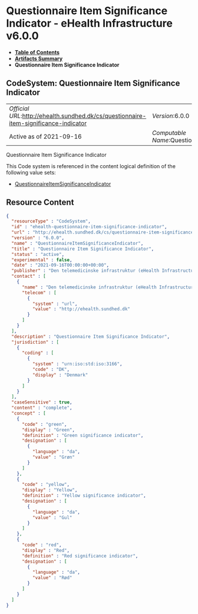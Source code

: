 # Questionnaire Item Significance Indicator - eHealth Infrastructure v6.0.0

* [**Table of Contents**](toc.md)
* [**Artifacts Summary**](artifacts.md)
* **Questionnaire Item Significance Indicator**

## CodeSystem: Questionnaire Item Significance Indicator 

| | |
| :--- | :--- |
| *Official URL*:http://ehealth.sundhed.dk/cs/questionnaire-item-significance-indicator | *Version*:6.0.0 |
| Active as of 2021-09-16 | *Computable Name*:QuestionnaireItemSignificanceIndicator |

 
Questionnaire Item Significance Indicator 

 This Code system is referenced in the content logical definition of the following value sets: 

* [QuestionnaireItemSignificanceIndicator](ValueSet-ehealth-questionnaire-significance-indicator.md)



## Resource Content

```json
{
  "resourceType" : "CodeSystem",
  "id" : "ehealth-questionnaire-item-significance-indicator",
  "url" : "http://ehealth.sundhed.dk/cs/questionnaire-item-significance-indicator",
  "version" : "6.0.0",
  "name" : "QuestionnaireItemSignificanceIndicator",
  "title" : "Questionnaire Item Significance Indicator",
  "status" : "active",
  "experimental" : false,
  "date" : "2021-09-16T00:00:00+00:00",
  "publisher" : "Den telemedicinske infrastruktur (eHealth Infrastructure)",
  "contact" : [
    {
      "name" : "Den telemedicinske infrastruktur (eHealth Infrastructure)",
      "telecom" : [
        {
          "system" : "url",
          "value" : "http://ehealth.sundhed.dk"
        }
      ]
    }
  ],
  "description" : "Questionnaire Item Significance Indicator",
  "jurisdiction" : [
    {
      "coding" : [
        {
          "system" : "urn:iso:std:iso:3166",
          "code" : "DK",
          "display" : "Denmark"
        }
      ]
    }
  ],
  "caseSensitive" : true,
  "content" : "complete",
  "concept" : [
    {
      "code" : "green",
      "display" : "Green",
      "definition" : "Green significance indicator",
      "designation" : [
        {
          "language" : "da",
          "value" : "Grøn"
        }
      ]
    },
    {
      "code" : "yellow",
      "display" : "Yellow",
      "definition" : "Yellow significance indicator",
      "designation" : [
        {
          "language" : "da",
          "value" : "Gul"
        }
      ]
    },
    {
      "code" : "red",
      "display" : "Red",
      "definition" : "Red significance indicator",
      "designation" : [
        {
          "language" : "da",
          "value" : "Rød"
        }
      ]
    }
  ]
}

```
